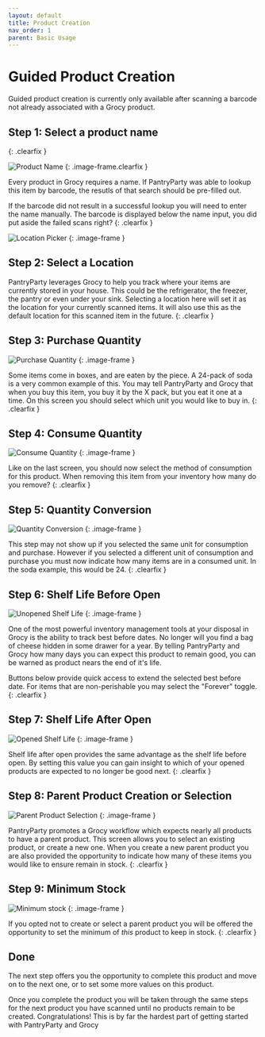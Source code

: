 ```yaml
---
layout: default
title: Product Creation
nav_order: 1
parent: Basic Usage
---
```


# Guided Product Creation
Guided product creation is currently only available after scanning a barcode not already associated with a Grocy product.

## Step 1: Select a product name
{: .clearfix }

![Product Name](./assets/product_creation/quick_create_item_name.png)
{: .image-frame.clearfix }

Every product in Grocy requires a name. If PantryParty was able to lookup this item by barcode, the resutls of that search should be pre-filled out.

If the barcode did not result in a successful lookup you will need to enter the name manually. The barcode is displayed below the name input, you did put aside the failed scans right?
{: .clearfix }

![Location Picker](./assets/product_creation/quick_create_location_picker.png)
{: .image-frame }
## Step 2: Select a Location

PantryParty leverages Grocy to help you track where your items are currently stored in your house. This could be the refrigerator, the freezer, the pantry or even under your sink. Selecting a location here will set it as the location for your currently scanned items. It will also use this as the default location for this scanned item in the future.
{: .clearfix }

## Step 3: Purchase Quantity
![Purchase Quantity](./assets/product_creation/quick_create_purchase_unit.png)
{: .image-frame }

Some items come in boxes, and are eaten by the piece. A 24-pack of soda is a very common example of this. You may tell PantryParty and Grocy that when you buy this item, you buy it by the X pack, but you eat it one at a time. On this screen you should select which unit you would like to buy in.
{: .clearfix }


## Step 4: Consume Quantity
![Consume Quantity](./assets/product_creation/quick_create_consume_quantity.png)
{: .image-frame }

Like on the last screen, you should now select the method of consumption for this product. When removing this item from your inventory how many do you remove?
{: .clearfix }

## Step 5: Quantity Conversion
![Quantity Conversion](./assets/product_creation/quick_create_purchase_factor.png)
{: .image-frame }

This step may not show up if you selected the same unit for consumption and purchase. However if you selected a different unit of consumption and purchase you must now indicate how many items are in a consumed unit. In the soda example, this would be 24.
{: .clearfix }

## Step 6: Shelf Life Before Open
![Unopened Shelf Life](./assets/product_creation/quick_create_best_before.png)
{: .image-frame }

One of the most powerful inventory management tools at your disposal in Grocy is the ability to track best before dates. No longer will you find a bag of cheese hidden in some drawer for a year. By telling PantryParty and Grocy how many days you can expect this product to remain good, you can be warned as product nears the end of it's life.

Buttons below provide quick access to extend the selected best before date. For items that are non-perishable you may select the "Forever" toggle.
{: .clearfix }

## Step 7: Shelf Life After Open
![Opened Shelf Life](./assets/product_creation/quick_create_after_open.png)
{: .image-frame }

Shelf life after open provides the same advantage as the shelf life before open. By setting this value you can gain insight to which of your opened products are expected to no longer be good next.
{: .clearfix }

## Step 8: Parent Product Creation or Selection
![Parent Product Selection](./assets/product_creation/quick_create_parent_product_create.png)
{: .image-frame }

PantryParty promotes a Grocy workflow which expects nearly all products to have a parent product. This screen allows you to select an existing product, or create a new one. When you create a new parent product you are also provided the opportunity to indicate how many of these items you would like to ensure remain in stock.
{: .clearfix }

## Step 9: Minimum Stock
![Minimum stock](./assets/product_creation/quick_create_min_stock.png)
{: .image-frame }

If you opted not to create or select a parent product you will be offered the opportunity to set the minimum of _this_ product to keep in stock.
{: .clearfix }

## Done
The next step offers you the opportunity to complete this product and move on to the next one, or to set some more values on this product.

Once you complete the product you will be taken through the same steps for the next product you have scanned until no products remain to be created. Congratulations! This is by far the hardest part of getting started with PantryParty and Grocy
